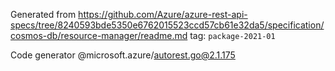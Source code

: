 Generated from https://github.com/Azure/azure-rest-api-specs/tree/8240593bde5350e6762015523ccd57cb61e32da5/specification/cosmos-db/resource-manager/readme.md tag: `package-2021-01`

Code generator @microsoft.azure/autorest.go@2.1.175


